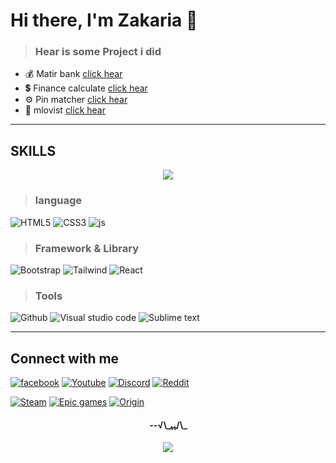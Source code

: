 # Hi there, I'm Zakaria 🤩

> ### Hear is some Project i did

- 💰 Matir bank [click hear](https://matir-bank.netlify.app/)
- 💲 Finance calculate [click hear](https://matir-bank.netlify.app/)
- ⚙️ Pin matcher [click hear](https://pin-checker.netlify.app)
- 🎥 mlovist [click hear](https://mlovist.netlify.app)

---

## SKILLS

  <p align="center">
    <img src="https://github-readme-stats.vercel.app/api/top-langs/?username=Zakariabn&layout=compact"/>
  </p>

> ### language

![HTML5](https://img.shields.io/badge/HTML5-E34F26?style=for-the-badge&logo=html5&logoColor=white) ![CSS3](https://img.shields.io/badge/CSS3-1572B6?style=for-the-badge&logo=css3&logoColor=white) ![js](https://img.shields.io/badge/JavaScript-323330?style=for-the-badge&logo=javascript&logoColor=F7DF1E)

> ### Framework & Library

![Bootstrap](https://img.shields.io/badge/Bootstrap-563D7C?style=for-the-badge&logo=bootstrap&logoColor=white) ![Tailwind](https://img.shields.io/badge/Tailwind_CSS-38B2AC?style=for-the-badge&logo=tailwind-css&logoColor=white) ![React](https://img.shields.io/badge/React-20232A?style=for-the-badge&logo=react&logoColor=d)

> ### Tools

![Github](https://img.shields.io/badge/GitHub-100000?style=for-the-badge&logo=github&logoColor=white) ![Visual studio code](https://img.shields.io/badge/Visual_Studio_Code-0078D4?style=for-the-badge&logo=visual%20studio%20code&logoColor=white) ![Sublime text](https://img.shields.io/badge/sublime_text-%23575757.svg?&style=for-the-badge&logo=sublime-text&logoColor=important)

---

## Connect with me

[![facebook](https://img.shields.io/badge/Facebook-1877F2?style=for-the-badge&logo=facebook&logoColor=white)](https://www.facebook.com/zakaria.bn38/) [![Youtube](https://img.shields.io/badge/YouTube-FF0000?style=for-the-badge&logo=youtube&logoColor=white)](https://www.youtube.com/c/poloslive) [![Discord](https://img.shields.io/badge/Discord-5865F2?style=for-the-badge&logo=discord&logoColor=white)](https://discord.gg/q4ygqgFw9f) [![Reddit](https://img.shields.io/badge/Reddit-FF4500?style=for-the-badge&logo=reddit&logoColor=white)](https://www.reddit.com/user/its_POLO_38)

[![Steam](https://img.shields.io/badge/Steam-000000?style=for-the-badge&logo=steam&logoColor=white)](https://steamcommunity.com/id/POLOs38/) [![Epic games](https://img.shields.io/badge/Epic%20Games-313131?style=for-the-badge&logo=Epic%20Games&logoColor=white)]('') [![Origin](https://img.shields.io/badge/Origin-148EFF?style=for-the-badge&logo=origin&logoColor=white)]('')

<h4 align="center">--√\_ﮩﮩ/\_</h4>
<p align="center">
  <img src="https://github-readme-stats.vercel.app/api?username=Zakariabn&show_icons=true&count_private=true&theme=radical&"/>
</p>

  <!--
   we can show 
    hide items:  &hide=stars,commits,prs,issues,contribs
    hide iocn: show_icons=false

   -->
